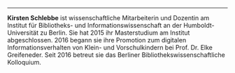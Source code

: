 ---
**Kirsten Schlebbe** ist wissenschaftliche Mitarbeiterin und Dozentin am Institut für Bibliotheks- und Informationswissenschaft an der Humboldt-Universität zu Berlin. Sie hat 2015 ihr Masterstudium am Institut abgeschlossen. 2016 begann sie ihre Promotion zum digitalen Informationsverhalten von Klein- und Vorschulkindern bei Prof. Dr. Elke Greifeneder. Seit 2016 betreut sie das Berliner Bibliothekswissenschaftliche Kolloquium.